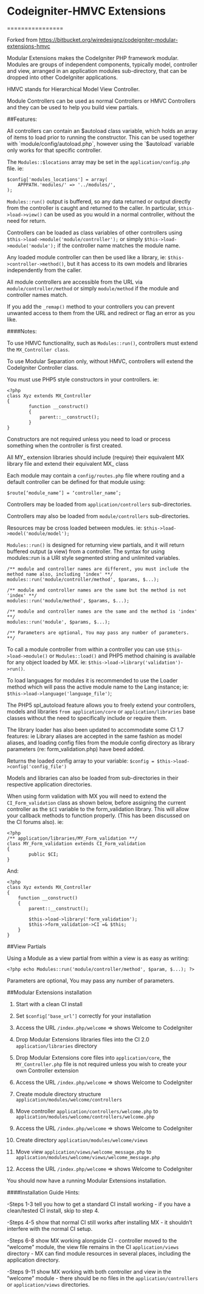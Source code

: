 # Codeigniter-HMVC Extensions
================

Forked from https://bitbucket.org/wiredesignz/codeigniter-modular-extensions-hmvc

Modular Extensions makes the CodeIgniter PHP framework modular. Modules are groups of independent components, typically model, controller and view, arranged in an application modules sub-directory, that can be dropped into other CodeIgniter applications.

HMVC stands for Hierarchical Model View Controller.

Module Controllers can be used as normal Controllers or HMVC Controllers and they can be used to help you build view partials.

##Features:

All controllers can contain an $autoload class variable, which holds an array of items to load prior to running the constructor. This can be used together with `module/config/autoload.php`, however using the `$autoload` variable only works for that specific controller.

The `Modules::$locations` array may be set in the `application/config.php` file. ie:

	$config['modules_locations'] = array(
		APPPATH.'modules/' => '../modules/',
	);

`Modules::run()` output is buffered, so any data returned or output directly from the controller is caught and returned to the caller. In particular, `$this->load->view()` can be used as you would in a normal controller, without the need for return.

Controllers can be loaded as class variables of other controllers using `$this->load->module('module/controller');` or simply `$this->load->module('module');` if the controller name matches the module name.

Any loaded module controller can then be used like a library, ie: `$this->controller->method()`, but it has access to its own models and libraries independently from the caller.

All module controllers are accessible from the URL via `module/controller/method` or simply `module/method` if the module and controller names match.

If you add the `_remap()` method to your controllers you can prevent unwanted access to them from the URL and redirect or flag an error as you like.

####Notes:

To use HMVC functionality, such as `Modules::run()`, controllers must extend the `MX_Controller class`.

To use Modular Separation only, without HMVC, controllers will extend the CodeIgniter Controller class.

You must use PHP5 style constructors in your controllers. ie:

	<?php
	class Xyz extends MX_Controller 
	{
    		function __construct()
    		{
        		parent::__construct();
    		}
	}

Constructors are not required unless you need to load or process something when the controller is first created.

All MY_ extension libraries should include (require) their equivalent MX library file and extend their equivalent MX_ class

Each module may contain a `config/routes.php` file where routing and a default controller can be defined for that module using:

	$route[‘module_name’] = ‘controller_name’;

Controllers may be loaded from `application/controllers` sub-directories.

Controllers may also be loaded from `module/controllers` sub-directories.

Resources may be cross loaded between modules. ie: `$this->load->model('module/model');`

`Modules::run()` is designed for returning view partials, and it will return buffered output (a view) from a controller. The syntax for using modules::run is a URI style segmented string and unlimited variables.

	/** module and controller names are different, you must include the method name also, including 'index' **/
	modules::run('module/controller/method', $params, $...);

	/** module and controller names are the same but the method is not 'index' **/
	modules::run('module/method', $params, $...);

	/** module and controller names are the same and the method is 'index' **/
	modules::run('module', $params, $...);

	/** Parameters are optional, You may pass any number of parameters. **/

To call a module controller from within a controller you can use `$this->load->module()` or `Modules::load()` and PHP5 method chaining is available for any object loaded by MX. ie: `$this->load->library('validation')->run()`.

To load languages for modules it is recommended to use the Loader method which will pass the active module name to the Lang instance; ie: `$this->load->language('language_file')`;

The PHP5 spl_autoload feature allows you to freely extend your controllers, models and libraries `from application/core` or `application/libraries` base classes without the need to specifically include or require them.

The library loader has also been updated to accommodate some CI 1.7 features: ie Library aliases are accepted in the same fashion as model aliases, and loading config files from the module config directory as library parameters (re: form_validation.php) have beed added.

Returns the loaded config array to your variable: `$config = $this->load->config('config_file')`

Models and libraries can also be loaded from sub-directories in their respective application directories.

When using form validation with MX you will need to extend the `CI_Form_validation` class as shown below, before assigning the current controller as the `$CI` variable to the form_validation library. This will allow your callback methods to function properly. (This has been discussed on the CI forums also). ie:

	<?php
	/** application/libraries/MY_Form_validation **/ 
	class MY_Form_validation extends CI_Form_validation 
	{
    		public $CI;
	}

And:

	<?php
	class Xyz extends MX_Controller 
	{
		function __construct()
		{
			parent::__construct();
        
			$this->load->library('form_validation');
			$this->form_validation->CI =& $this;
		}
	}

##View Partials

Using a Module as a view partial from within a view is as easy as writing:

	<?php echo Modules::run('module/controller/method', $param, $...); ?> 

Parameters are optional, You may pass any number of parameters.

##Modular Extensions installation

1) Start with a clean CI install

2) Set `$config[‘base_url’]` correctly for your installation

3) Access the URL `/index.php/welcome` => shows Welcome to CodeIgniter

4) Drop Modular Extensions libraries files into the CI 2.0 `application/libraries` directory

5) Drop Modular Extensions core files into `application/core`, the `MY_Controller.php` file is not required unless you wish to create your own Controller extension

6) Access the URL `/index.php/welcome` => shows Welcome to CodeIgniter

7) Create module directory structure `application/modules/welcome/controllers`

8) Move controller `application/controllers/welcome.php` to `application/modules/welcome/controllers/welcome.php`

9) Access the URL `/index.php/welcome` => shows Welcome to CodeIgniter

10) Create directory `application/modules/welcome/views`

11) Move view `application/views/welcome_message.php` to `application/modules/welcome/views/welcome_message.php`

12) Access the URL `/index.php/welcome` => shows Welcome to CodeIgniter

You should now have a running Modular Extensions installation.

####Installation Guide Hints:

-Steps 1-3 tell you how to get a standard CI install working - if you have a clean/tested CI install, skip to step 4.

-Steps 4-5 show that normal CI still works after installing MX - it shouldn’t interfere with the normal CI setup.

-Steps 6-8 show MX working alongside CI - controller moved to the “welcome” module, the view file remains in the CI `application/views` directory - MX can find module resources in several places, including the application directory.

-Steps 9-11 show MX working with both controller and view in the “welcome” module - there should be no files in the `application/controllers` or `application/views` directories.
